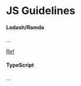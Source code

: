 # JS Guidelines

#### Lodash/Ramda

...

[Ref](https://medium.com/making-internets/why-using-chain-is-a-mistake-9bc1f80d51ba)

#### TypeScript

...